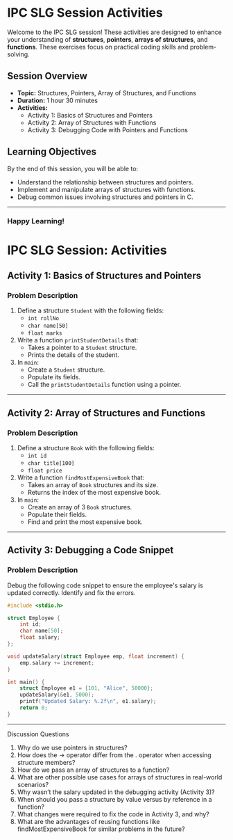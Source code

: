 # IPC SLG Session Activities

Welcome to the IPC SLG session! These activities are designed to enhance your understanding of **structures**, **pointers**, **arrays of structures**, and **functions**. These exercises focus on practical coding skills and problem-solving.

## Session Overview

- **Topic:** Structures, Pointers, Array of Structures, and Functions
- **Duration:** 1 hour 30 minutes
- **Activities:** 
  - Activity 1: Basics of Structures and Pointers
  - Activity 2: Array of Structures with Functions
  - Activity 3: Debugging Code with Pointers and Functions

## Learning Objectives

By the end of this session, you will be able to:
- Understand the relationship between structures and pointers.
- Implement and manipulate arrays of structures with functions.
- Debug common issues involving structures and pointers in C.

---

### Happy Learning!

# IPC SLG Session: Activities

## Activity 1: Basics of Structures and Pointers

### Problem Description
1. Define a structure `Student` with the following fields:
   - `int rollNo`
   - `char name[50]`
   - `float marks`
2. Write a function `printStudentDetails` that:
   - Takes a pointer to a `Student` structure.
   - Prints the details of the student.
3. In `main`:
   - Create a `Student` structure.
   - Populate its fields.
   - Call the `printStudentDetails` function using a pointer.

---

## Activity 2: Array of Structures and Functions

### Problem Description
1. Define a structure `Book` with the following fields:
   - `int id`
   - `char title[100]`
   - `float price`
2. Write a function `findMostExpensiveBook` that:
   - Takes an array of `Book` structures and its size.
   - Returns the index of the most expensive book.
3. In `main`:
   - Create an array of 3 `Book` structures.
   - Populate their fields.
   - Find and print the most expensive book.

---

## Activity 3: Debugging a Code Snippet

### Problem Description
Debug the following code snippet to ensure the employee's salary is updated correctly. Identify and fix the errors.

```c
#include <stdio.h>

struct Employee {
    int id;
    char name[50];
    float salary;
};

void updateSalary(struct Employee emp, float increment) {
    emp.salary += increment;
}

int main() {
    struct Employee e1 = {101, "Alice", 50000};
    updateSalary(&e1, 5000);
    printf("Updated Salary: %.2f\n", e1.salary);
    return 0;
}
```
---

Discussion Questions
1. Why do we use pointers in structures?
2. How does the -> operator differ from the . operator when accessing structure members?
3. How do we pass an array of structures to a function?
4. What are other possible use cases for arrays of structures in real-world scenarios?
5. Why wasn’t the salary updated in the debugging activity (Activity 3)?
6. When should you pass a structure by value versus by reference in a function?
7. What changes were required to fix the code in Activity 3, and why?
8. What are the advantages of reusing functions like findMostExpensiveBook for similar problems in the future?</ul>

